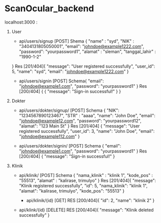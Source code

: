 # ScanOcular_backend

localhost:3000 :

1. User 
     - api/users/signup [POST]
       Shema {
          "name" : "syd",
          "NIK" : "3404131805050001",
          "email": "johndoe@example1222.com",
          "password": "yourpassword1",
          "alamat" : "sleman",
          "tanggal_lahir" : "1990-1-2"
      
      }
        Res [201/404]{
          "message": "User registered successfully",
          "user_id": 5,
          "name": "syd",
          "email": "johndoe@example1222.com"
     }

     - api/users/signin [POST]
            Schema{
            "email": "johndoe@example1.com",
            "password": "yourpassword1"
        }
            Res [200/404] {
         {
            "message": "Sign-in successful!"
        }
       }

2. Dokter
   - api/users/dokter/signup/ [POST]
        Schema {
              "NIK": "1234567890123467",
              "STR" : "aaaa",
              "name": "John Doe",
              "email": "johndoe@example12.com",
              "password": "yourpassword12",
              "alamat": "123 Main St"
          }
        Res [201/404] {
              "message": "User registered successfully",
              "user_id": 3,
              "name": "John Doe",
              "email": "johndoe@example112.com"
        }
   
   - api/users/dokter/signin/ [POST]
        Schema {
         "email": "johndoe@example1.com",
         "password": "yourpassword1"
        }
        Res [200/404] {
             "message": "Sign-in successful!"
        }

3. Klinik
   - api/klinik/ [POST]
        Schema {
         "nama_klinik" : "klinik 1",
         "kode_pos" : "55513",
         "alamat" : "kalirase, trimulyo"
        }
        Res [201/404]{
         "message": "Klinik registered successfully",
         "id": 5,
         "nama_klinik": "klinik 1",
         "alamat": "kalirase, trimulyo",
         "kode_pos": "55513"
        }
        - api/klinik/{id} [GET]
        RES [200/404]{
        "id": 2,
        "name": "klinik 2"
        }

   - api/klink/{id} [DELETE]
        RES [200/404]{
           "message": "Klinik deleted successfully"
        }
   
       
       
